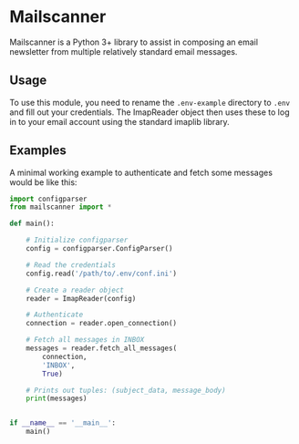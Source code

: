 # Mailscanner

Mailscanner is a Python 3+ library to assist in composing an email
newsletter from multiple relatively standard email messages.


## Usage

To use this module, you need to rename the `.env-example` directory to
`.env` and fill out your credentials. The ImapReader object then uses
these to log in to your email account using the standard imaplib
library.

## Examples

A minimal working example to authenticate and fetch some messages would
be like this:

``` python
import configparser
from mailscanner import *

def main():

    # Initialize configparser
    config = configparser.ConfigParser()

    # Read the credentials
    config.read('/path/to/.env/conf.ini')

    # Create a reader object
    reader = ImapReader(config)

    # Authenticate
    connection = reader.open_connection()

    # Fetch all messages in INBOX
    messages = reader.fetch_all_messages(
        connection,
        'INBOX',
        True)

    # Prints out tuples: (subject_data, message_body)
    print(messages)


if __name__ == '__main__':
    main()
```
